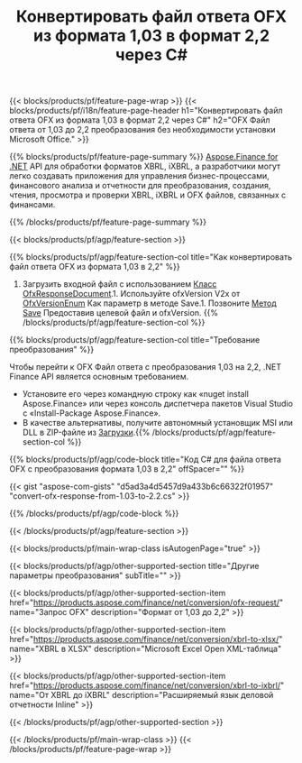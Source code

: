 ﻿---
title: Конвертировать файл ответа OFX из формата 1,03 в формат 2,2 через C#
description: Пример кода для OFX файла запроса от 1,03 до 2,2 C# преобразования. Используйте API пример кода для пакетного преобразования OFX запроса в приложениях на основе .NET. 
url: /ru/net/conversion/ofx-response/
family: finance
platformtag: net
feature: conversion
informat: OFX Response 1.03
outformat: OFX Response 2.2
otherformats: OFX Response
---
{{< blocks/products/pf/feature-page-wrap >}}
{{< blocks/products/pf/i18n/feature-page-header h1="Конвертировать файл ответа OFX из формата 1,03 в формат 2,2 через C#" h2="OFX Файл ответа от 1,03 до 2,2 преобразования без необходимости установки Microsoft Office." >}}

{{% blocks/products/pf/feature-page-summary %}}
[Aspose.Finance for .NET](https://products.aspose.com/finance/net/) API для обработки форматов XBRL, iXBRL, а разработчики могут легко создавать приложения для управления бизнес-процессами, финансового анализа и отчетности для преобразования, создания, чтения, просмотра и проверки XBRL, iXBRL и OFX файлов, связанных с финансами. 

{{% /blocks/products/pf/feature-page-summary %}}

{{< blocks/products/pf/agp/feature-section >}}

{{% blocks/products/pf/agp/feature-section-col title="Как конвертировать файл ответа OFX из формата 1,03 в 2,2" %}}
1. Загрузить входной файл с использованием [Класс OfxResponseDocument](https://apireference.aspose.com/finance/net/aspose.finance.ofx/ofxresponsedocument).1. Используйте ofxVersion V2x от [OfxVersionEnum](https://apireference.aspose.com/finance/net/aspose.finance.ofx/ofxversionenum) Как параметр в методе Save.1. Позвоните [Метод Save](https://apireference.aspose.com/finance/net/aspose.finance.ofx/ofxresponsedocument/methods/save) Предоставив целевой файл и ofxVersion.
{{% /blocks/products/pf/agp/feature-section-col %}}

{{% blocks/products/pf/agp/feature-section-col title="Требование преобразования" %}}

Чтобы перейти к OFX Файл ответа с преобразования 1,03 на 2,2, .NET Finance API является основным требованием.
- Установите его через командную строку как «nuget install Aspose.Finance» или через консоль диспетчера пакетов Visual Studio с «Install-Package Aspose.Finance».
- В качестве альтернативы, получите автономный установщик MSI или DLL в ZIP-файле из [Загрузки](https://downloads.aspose.com/finance/net).{{% /blocks/products/pf/agp/feature-section-col %}}

{{% blocks/products/pf/agp/code-block title="Код C# для файла ответа OFX с преобразования формата 1,03 в 2,2" offSpacer="" %}}

{{< gist "aspose-com-gists" "d5ad3a4d5457d9a433b6c66322f01957" "convert-ofx-response-from-1.03-to-2.2.cs" >}}

{{% /blocks/products/pf/agp/code-block %}}

{{< /blocks/products/pf/agp/feature-section >}}

{{< blocks/products/pf/main-wrap-class isAutogenPage="true" >}}

{{< blocks/products/pf/agp/other-supported-section title="Другие параметры преобразования" subTitle="" >}}

{{< blocks/products/pf/agp/other-supported-section-item href="https://products.aspose.com/finance/net/conversion/ofx-request/" name="Запрос OFX" description="Формат от 1,03 до 2,2" >}}

{{< blocks/products/pf/agp/other-supported-section-item href="https://products.aspose.com/finance/net/conversion/xbrl-to-xlsx/" name="XBRL в XLSX" description="Microsoft Excel Open XML-таблица" >}}

{{< blocks/products/pf/agp/other-supported-section-item href="https://products.aspose.com/finance/net/conversion/xbrl-to-ixbrl/" name="От XBRL до iXBRL" description="Расширяемый язык деловой отчетности Inline" >}}

{{< /blocks/products/pf/agp/other-supported-section >}}

{{< /blocks/products/pf/main-wrap-class >}}
{{< /blocks/products/pf/feature-page-wrap >}}